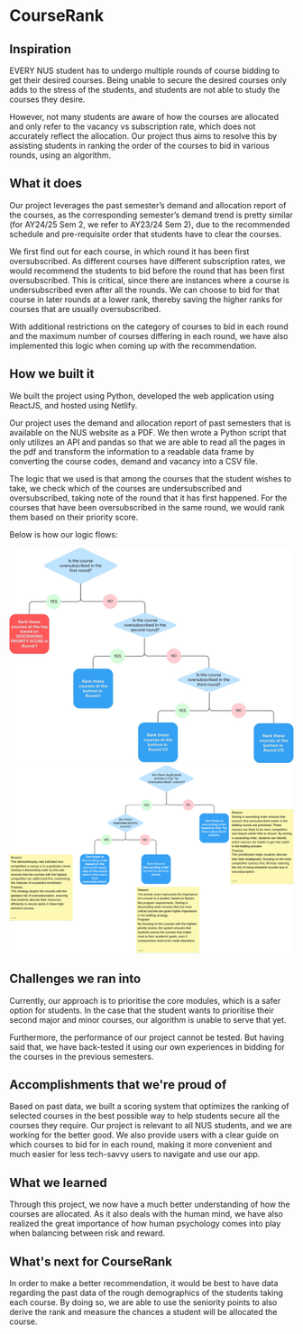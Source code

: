 # CourseRank

## Inspiration
EVERY NUS student has to undergo multiple rounds of course bidding to get their desired courses. Being unable to secure the desired courses only adds to the stress of the students, and students are not able to study the courses they desire. 

However, not many students are aware of how the courses are allocated and only refer to the vacancy vs subscription rate, which does not accurately reflect the allocation. Our project thus aims to resolve this by assisting students in ranking the order of the courses to bid in various rounds, using an algorithm.

## What it does
Our project leverages the past semester’s demand and allocation report of the courses, as the corresponding semester’s demand trend is pretty similar (for AY24/25 Sem 2, we refer to AY23/24 Sem 2), due to the recommended schedule and pre-requisite order that students have to clear the courses.

We first find out for each course, in which round it has been first oversubscribed. As different courses have different subscription rates, we would recommend the students to bid before the round that has been first oversubscribed. This is critical, since there are instances where a course is undersubscribed even after all the rounds. We can choose to bid for that course in later rounds at a lower rank, thereby saving the higher ranks for courses that are usually oversubscribed.

With additional restrictions on the category of courses to bid in each round and the maximum number of courses differing in each round, we have also implemented this logic when coming up with the recommendation. 

## How we built it
We built the project using Python, developed the web application using ReactJS, and hosted using Netlify.

Our project uses the demand and allocation report of past semesters that is available on the NUS website as a PDF. We then wrote a Python script that only utilizes an API and pandas so that we are able to read all the pages in the pdf and transform the information to a readable data frame by converting the course codes, demand and vacancy into a CSV file. 

The logic that we used is that among the courses that the student wishes to take, we check which of the courses are undersubscribed and oversubscribed, taking note of the round that it has first happened. For the courses that have been oversubscribed in the same round, we would rank them based on their priority score.

Below is how our logic flows:

![alt text](Flowchart.jpeg)
![alt text](Flowchart2.png)

## Challenges we ran into
Currently, our approach is to prioritise the core modules, which is a safer option for students. In the case that the student wants to prioritise their second major and minor courses, our algorithm is unable to serve that yet. 

Furthermore, the performance of our project cannot be tested. But having said that, we have back-tested it using our own experiences in bidding for the courses in the previous semesters.

## Accomplishments that we're proud of
Based on past data, we built a scoring system that optimizes the ranking of selected courses in the best possible way to help students secure all the courses they require. Our project is relevant to all NUS students, and we are working for the better good.
We also provide users with a clear guide on which courses to bid for in each round, making it more convenient and much easier for less tech-savvy users to navigate and use our app.

## What we learned
Through this project, we now have a much better understanding of how the courses are allocated. As it also deals with the human mind, we have also realized the great importance of how human psychology comes into play when balancing between risk and reward.

## What's next for CourseRank
In order to make a better recommendation, it would be best to have data regarding the past data of the rough demographics of the students taking each course. By doing so, we are able to use the seniority points to also derive the rank and measure the chances a student will be allocated the course.
